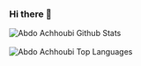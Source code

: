 ### Hi there 👋

<img align="center" src="https://github-readme-stats.vercel.app/api?username=suttapak&include_all_commits=true&count_private=true&show_icons=true&line_height=30&title_color=CDB4DB&icon_color=CDB4DB&text_color=D3D3D3&bg_color=0A0A0A" alt="Abdo Achhoubi Github Stats">
<br />
<br />
<img src="https://github-readme-stats.vercel.app/api/top-langs/?username=suttapak&layout=compact&theme=dark&bg_color=0A0A0A" alt="Abdo Achhoubi Top Languages"/>
<br />
<br />
<br />
